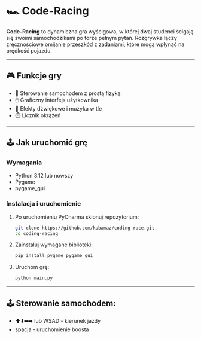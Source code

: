 # 🏎️ Code-Racing

**Code-Racing** to dynamiczna gra wyścigowa, w której dwaj studenci ścigają się 
swoimi samochodzikami po torze pełnym pytań. 
Rozgrywka łączy zręcznościowe omijanie przeszkód z zadaniami, 
które mogą wpłynąć na prędkość pojazdu.


---

## 🎮 Funkcje gry

- 🚗 Sterowanie samochodem z prostą fizyką
- 🖱️ Graficzny interfejs użytkownika
- 🎵 Efekty dźwiękowe i muzyka w tle
- ⏱️ Licznik okrążeń

---

## 🕹️ Jak uruchomić grę

### Wymagania

- Python 3.12 lub nowszy
- Pygame
- pygame_gui

### Instalacja i uruchomienie

1. Po uruchomieniu PyCharma sklonuj repozytorium:

   ```bash
   git clone https://github.com/kubamaz/coding-race.git
   cd coding-racing

2. Zainstaluj wymagane biblioteki:

   ```bash
   pip install pygame pygame_gui

3. Uruchom grę:

   ```bash
   python main.py
   
---

## 🕹️ Sterowanie samochodem:

- ⬆️⬇️⬅️➡️ lub WSAD - kierunek jazdy
- spacja - uruchomienie boosta
